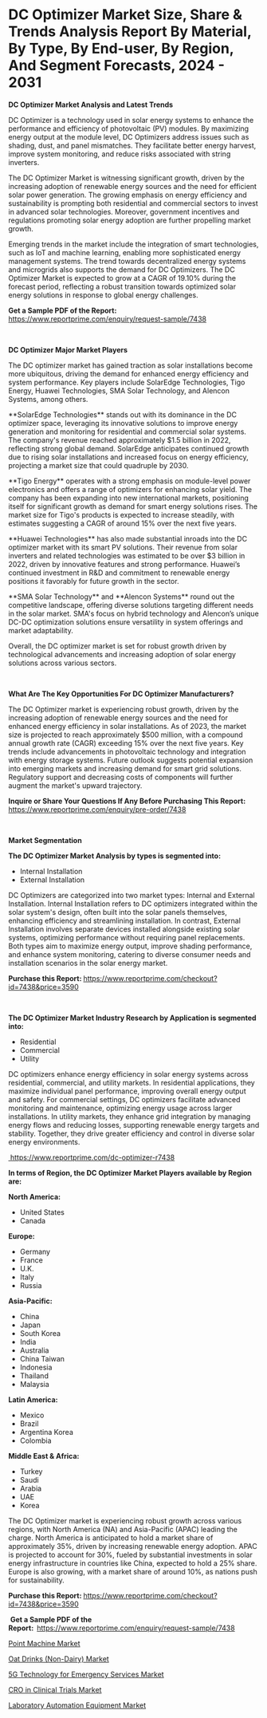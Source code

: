 <p><h1>DC Optimizer Market Size, Share & Trends Analysis Report By Material, By Type, By End-user, By Region, And Segment Forecasts, 2024 - 2031</h1></p><p><strong>DC Optimizer Market Analysis and Latest Trends</strong></p>
<p><p>DC Optimizer is a technology used in solar energy systems to enhance the performance and efficiency of photovoltaic (PV) modules. By maximizing energy output at the module level, DC Optimizers address issues such as shading, dust, and panel mismatches. They facilitate better energy harvest, improve system monitoring, and reduce risks associated with string inverters.</p><p>The DC Optimizer Market is witnessing significant growth, driven by the increasing adoption of renewable energy sources and the need for efficient solar power generation. The growing emphasis on energy efficiency and sustainability is prompting both residential and commercial sectors to invest in advanced solar technologies. Moreover, government incentives and regulations promoting solar energy adoption are further propelling market growth.</p><p>Emerging trends in the market include the integration of smart technologies, such as IoT and machine learning, enabling more sophisticated energy management systems. The trend towards decentralized energy systems and microgrids also supports the demand for DC Optimizers. The DC Optimizer Market is expected to grow at a CAGR of 19.10% during the forecast period, reflecting a robust transition towards optimized solar energy solutions in response to global energy challenges.</p></p>
<p><strong>Get a Sample PDF of the Report:&nbsp;</strong> <a href="https://www.reportprime.com/enquiry/request-sample/7438">https://www.reportprime.com/enquiry/request-sample/7438</a></p>
<p>&nbsp;</p>
<p><strong>DC Optimizer Major Market Players</strong></p>
<p><p>The DC optimizer market has gained traction as solar installations become more ubiquitous, driving the demand for enhanced energy efficiency and system performance. Key players include SolarEdge Technologies, Tigo Energy, Huawei Technologies, SMA Solar Technology, and Alencon Systems, among others.</p><p>**SolarEdge Technologies** stands out with its dominance in the DC optimizer space, leveraging its innovative solutions to improve energy generation and monitoring for residential and commercial solar systems. The company's revenue reached approximately $1.5 billion in 2022, reflecting strong global demand. SolarEdge anticipates continued growth due to rising solar installations and increased focus on energy efficiency, projecting a market size that could quadruple by 2030.</p><p>**Tigo Energy** operates with a strong emphasis on module-level power electronics and offers a range of optimizers for enhancing solar yield. The company has been expanding into new international markets, positioning itself for significant growth as demand for smart energy solutions rises. The market size for Tigo's products is expected to increase steadily, with estimates suggesting a CAGR of around 15% over the next five years.</p><p>**Huawei Technologies** has also made substantial inroads into the DC optimizer market with its smart PV solutions. Their revenue from solar inverters and related technologies was estimated to be over $3 billion in 2022, driven by innovative features and strong performance. Huawei’s continued investment in R&D and commitment to renewable energy positions it favorably for future growth in the sector.</p><p>**SMA Solar Technology** and **Alencon Systems** round out the competitive landscape, offering diverse solutions targeting different needs in the solar market. SMA's focus on hybrid technology and Alencon’s unique DC-DC optimization solutions ensure versatility in system offerings and market adaptability. </p><p>Overall, the DC optimizer market is set for robust growth driven by technological advancements and increasing adoption of solar energy solutions across various sectors.</p></p>
<p>&nbsp;</p>
<p><strong>What Are The Key Opportunities For DC Optimizer Manufacturers?</strong></p>
<p><p>The DC Optimizer market is experiencing robust growth, driven by the increasing adoption of renewable energy sources and the need for enhanced energy efficiency in solar installations. As of 2023, the market size is projected to reach approximately $500 million, with a compound annual growth rate (CAGR) exceeding 15% over the next five years. Key trends include advancements in photovoltaic technology and integration with energy storage systems. Future outlook suggests potential expansion into emerging markets and increasing demand for smart grid solutions. Regulatory support and decreasing costs of components will further augment the market's upward trajectory.</p></p>
<p><strong>Inquire or Share Your Questions If Any Before Purchasing This Report:</strong> <a href="https://www.reportprime.com/enquiry/pre-order/7438">https://www.reportprime.com/enquiry/pre-order/7438</a></p>
<p>&nbsp;</p>
<p><strong>Market Segmentation</strong></p>
<p><strong>The DC Optimizer Market Analysis by types is segmented into:</strong></p>
<p><ul><li>Internal Installation</li><li>External Installation</li></ul></p>
<p><p>DC Optimizers are categorized into two market types: Internal and External Installation. Internal Installation refers to DC optimizers integrated within the solar system's design, often built into the solar panels themselves, enhancing efficiency and streamlining installation. In contrast, External Installation involves separate devices installed alongside existing solar systems, optimizing performance without requiring panel replacements. Both types aim to maximize energy output, improve shading performance, and enhance system monitoring, catering to diverse consumer needs and installation scenarios in the solar energy market.</p></p>
<p><strong>Purchase this Report:&nbsp;</strong><a href="https://www.reportprime.com/checkout?id=7438&price=3590">https://www.reportprime.com/checkout?id=7438&price=3590</a></p>
<p>&nbsp;</p>
<p><strong>The DC Optimizer Market Industry Research by Application is segmented into:</strong></p>
<p><ul><li>Residential</li><li>Commercial</li><li>Utility</li></ul></p>
<p><p>DC optimizers enhance energy efficiency in solar energy systems across residential, commercial, and utility markets. In residential applications, they maximize individual panel performance, improving overall energy output and safety. For commercial settings, DC optimizers facilitate advanced monitoring and maintenance, optimizing energy usage across larger installations. In utility markets, they enhance grid integration by managing energy flows and reducing losses, supporting renewable energy targets and stability. Together, they drive greater efficiency and control in diverse solar energy environments.</p></p>
<p><a href="https://www.reportprime.com/dc-optimizer-r7438">&nbsp;https://www.reportprime.com/dc-optimizer-r7438</a></p>
<p><strong>In terms of Region, the DC Optimizer Market Players available by Region are:</strong></p>
<p>
    <p> <strong> North America: </strong>
        <ul>
            <li>United States</li>
            <li>Canada</li>
        </ul>
        </p> 
    <p> <strong> Europe: </strong>
        <ul>
            <li>Germany</li>
            <li>France</li>
            <li>U.K.</li>
            <li>Italy</li>
            <li>Russia</li>
        </ul>
        </p> 
    <p> <strong> Asia-Pacific: </strong>
        <ul>
            <li>China</li>
            <li>Japan</li>
            <li>South Korea</li>
            <li>India</li>
            <li>Australia</li>
            <li>China Taiwan</li>
            <li>Indonesia</li>
            <li>Thailand</li>
            <li>Malaysia</li>
        </ul>
        </p> 
    <p> <strong> Latin America: </strong>
        <ul>
            <li>Mexico</li>
            <li>Brazil</li>
            <li>Argentina Korea</li>
            <li>Colombia</li>
        </ul>
        </p> 
    <p> <strong> Middle East & Africa: </strong>
        <ul>
            <li>Turkey</li>
            <li>Saudi</li>
            <li>Arabia</li>
            <li>UAE</li>
            <li>Korea</li>
        </ul>
    </p>
    </p>
<p><p>The DC Optimizer market is experiencing robust growth across various regions, with North America (NA) and Asia-Pacific (APAC) leading the charge. North America is anticipated to hold a market share of approximately 35%, driven by increasing renewable energy adoption. APAC is projected to account for 30%, fueled by substantial investments in solar energy infrastructure in countries like China, expected to hold a 25% share. Europe is also growing, with a market share of around 10%, as nations push for sustainability.</p></p>
<p><strong>Purchase this Report: </strong><a href="https://www.reportprime.com/checkout?id=7438&price=3590">https://www.reportprime.com/checkout?id=7438&price=3590</a></p>
<p>&nbsp;<strong>Get a Sample PDF of the Report:&nbsp;&nbsp;</strong><a href="https://www.reportprime.com/enquiry/request-sample/7438">https://www.reportprime.com/enquiry/request-sample/7438</a></p>
<p><strong></strong></p>
<p><p><a href="https://github.com/kendrah8pu/Market-Research-Report-List-1/blob/main/point-machine-market.md">Point Machine Market</a></p><p><a href="https://issuu.com/reportprime-2/docs/oat-drinks-non-dairy-market-size-20_f9cee12ead9f66">Oat Drinks (Non-Dairy) Market</a></p><p><a href="https://issuu.com/reportprime-2/docs/5g-technology-for-emergency-service_81a7bd95c19c8b">5G Technology for Emergency Services Market</a></p><p><a href="https://medium.com/@addiehirthe20/global-cro-in-clinical-trials-market-trends-insights-into-growth-opportunities-and-challenges-00a1b2f7fa14">CRO in Clinical Trials Market</a></p><p><a href="https://github.com/MelgarBasny/Market-Research-Report-List-1/blob/main/laboratory-automation-equipment-market.md">Laboratory Automation Equipment Market</a></p></p>